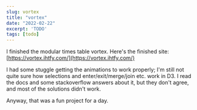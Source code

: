 ```yaml
---
slug: vortex
title: "vortex"
date: "2022-02-22"
excerpt: 'TODO'
tags: [todo]
---
```


I finished the modular times table vortex. Here's the finished site: [https://vortex.ihtfy.com/](https://vortex.ihtfy.com/)

I had some stuggle getting the animations to work properly; I'm still not quite sure how selections and enter/exit/merge/join etc. work in D3. I read the docs and some stackoverflow answers about it, but they don't agree, and most of the solutions didn't work.

Anyway, that was a fun project for a day.
